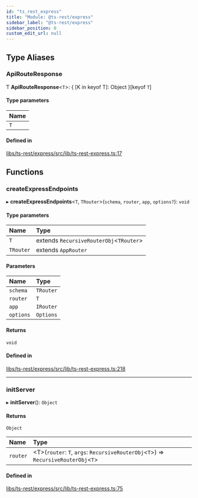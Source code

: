 ```yaml
---
id: "ts_rest_express"
title: "Module: @ts-rest/express"
sidebar_label: "@ts-rest/express"
sidebar_position: 0
custom_edit_url: null
---
```


## Type Aliases

### ApiRouteResponse

Ƭ **ApiRouteResponse**<`T`\>: { [K in keyof T]: Object }[keyof `T`]

#### Type parameters

| Name |
| :------ |
| `T` |

#### Defined in

[libs/ts-rest/express/src/lib/ts-rest-express.ts:17](https://github.com/oliverbutler/tscont/blob/a69280b/libs/ts-rest/express/src/lib/ts-rest-express.ts#L17)

## Functions

### createExpressEndpoints

▸ **createExpressEndpoints**<`T`, `TRouter`\>(`schema`, `router`, `app`, `options?`): `void`

#### Type parameters

| Name | Type |
| :------ | :------ |
| `T` | extends `RecursiveRouterObj`<`TRouter`\> |
| `TRouter` | extends `AppRouter` |

#### Parameters

| Name | Type |
| :------ | :------ |
| `schema` | `TRouter` |
| `router` | `T` |
| `app` | `IRouter` |
| `options` | `Options` |

#### Returns

`void`

#### Defined in

[libs/ts-rest/express/src/lib/ts-rest-express.ts:218](https://github.com/oliverbutler/tscont/blob/a69280b/libs/ts-rest/express/src/lib/ts-rest-express.ts#L218)

___

### initServer

▸ **initServer**(): `Object`

#### Returns

`Object`

| Name | Type |
| :------ | :------ |
| `router` | <T\>(`router`: `T`, `args`: `RecursiveRouterObj`<`T`\>) => `RecursiveRouterObj`<`T`\> |

#### Defined in

[libs/ts-rest/express/src/lib/ts-rest-express.ts:75](https://github.com/oliverbutler/tscont/blob/a69280b/libs/ts-rest/express/src/lib/ts-rest-express.ts#L75)
